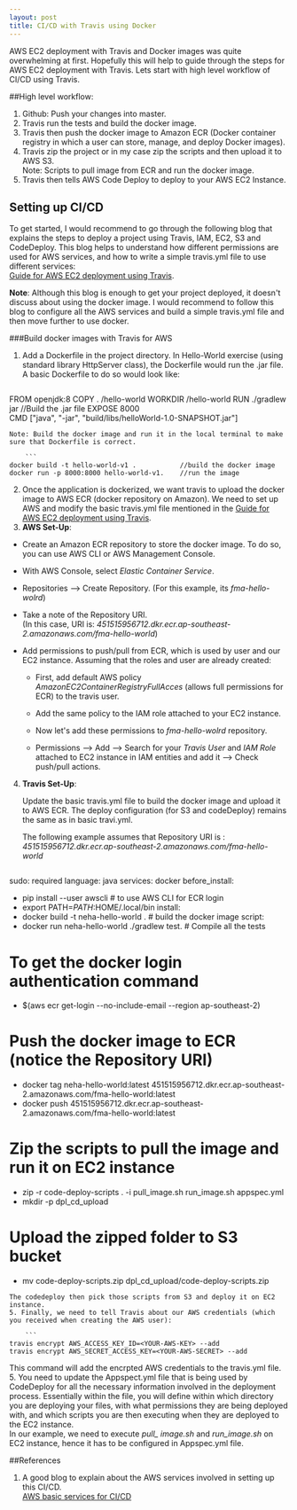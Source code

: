 ```yaml
---
layout: post
title: CI/CD with Travis using Docker
---
```


AWS EC2 deployment with Travis and Docker images was quite overwhelming at first. Hopefully this will help to guide through the steps for AWS EC2 deployment with Travis. Lets start with high level workflow of CI/CD using Travis.

##High level workflow:

1. Github: Push your changes into master.  
2. Travis run the tests and build the docker image.
3. Travis then push the docker image to Amazon ECR (Docker container registry in which a user can store, manage, and deploy Docker images).
4. Travis zip the project or in my case zip the scripts and then upload it to AWS S3.  
Note: Scripts to pull image from ECR and run the docker image.
5. Travis then tells AWS Code Deploy to deploy to your AWS EC2 Instance.  


## Setting up CI/CD

To get started, I would recommend to go through the following blog that explains the steps to deploy a project using Travis, IAM, EC2, S3 and CodeDeploy. This blog helps to understand how different permissions are used for AWS services, and how to write a simple travis.yml file to use different services:  
[Guide for AWS EC2 deployment using Travis](https://medium.com/@itsdavidthai/comprehensive-aws-ec2-deployment-with-travisci-guide-7cafa9c754fc).  

**Note**: Although this blog is enough to get your project deployed, it doesn't discuss about using the docker image. I would recommend to follow this blog to configure all the AWS services and build a simple travis.yml file and then move further to use docker.

###Build docker images with Travis for AWS

1. Add a Dockerfile in the project directory. In Hello-World exercise (using standard library HttpServer class), the Dockerfile would run the .jar file. A basic Dockerfile to do so would look like:  

	```
FROM openjdk:8
COPY . /hello-world
WORKDIR /hello-world
RUN ./gradlew jar		//Build the .jar file
EXPOSE 8000  
CMD ["java", "-jar", "build/libs/helloWorld-1.0-SNAPSHOT.jar"] 
```  
Note: Build the docker image and run it in the local terminal to make sure that Dockerfile is correct.

	```
docker build -t hello-world-v1 .  		   //build the docker image
docker run -p 8000:8000 hello-world-v1.	   //run the image
```
2. Once the application is dockerized, we want travis to upload the docker image to AWS ECR (docker repository on Amazon). We need to set up AWS and modify the basic travis.yml file mentioned in the [Guide for AWS EC2 deployment using Travis](https://medium.com/@itsdavidthai/comprehensive-aws-ec2-deployment-with-travisci-guide-7cafa9c754fc).
3. **AWS Set-Up**: 
 * Create an Amazon ECR repository to store the docker image. To do so, you can use AWS CLI or AWS Management Console.  
  
 *  With AWS Console, select *Elastic Container Service*.
 *  Repositories --> Create Repository. (For this example, its *fma-hello-wolrd*)
 *  Take a note of the Repository URI.  
 (In this case, URI is: *451515956712.dkr.ecr.ap-southeast-2.amazonaws.com/fma-hello-world*)
 * Add permissions to push/pull from ECR, which is used by user and our EC2 instance. Assuming that the roles and user are already created: 
 	 * First, add default AWS policy *AmazonEC2ContainerRegistryFullAcces* (allows full permissions for ECR) to the travis user.  
 	 
 	 * Add the same policy to the IAM role attached to your EC2 instance.
 	 * Now let's add these permissions to *fma-hello-wolrd* repository.
 	 
 	 * Permissions --> Add --> Search for your *Travis User* and *IAM Role* attached to EC2 instance in IAM entities and add it --> Check push/pull actions.   

4. **Travis Set-Up**:    
	 
	Update the basic travis.yml file to build the docker image and upload it to AWS ECR. The deploy configuration (for S3 and codeDeploy) remains the same as in basic travi.yml.  
	  
	The following example assumes that Repository URI is :  
	*451515956712.dkr.ecr.ap-southeast-2.amazonaws.com/fma-hello-world* 

	```
sudo: required
language: java
services: docker
before_install:
- pip install --user awscli  # to use AWS CLI for ECR login		
- export PATH=$PATH:$HOME/.local/bin
install:
- docker build -t neha-hello-world .  # build the docker image
 script:
- docker run neha-hello-world ./gradlew test. # Compile all the tests 
# To get the docker login authentication command
- $(aws ecr get-login --no-include-email --region ap-southeast-2)
# Push the docker image to ECR (notice the Repository URI)  
- docker tag neha-hello-world:latest 451515956712.dkr.ecr.ap-southeast-2.amazonaws.com/fma-hello-world:latest
- docker push 451515956712.dkr.ecr.ap-southeast-2.amazonaws.com/fma-hello-world:latest
# Zip the scripts to pull the image and run it on EC2 instance
- zip -r code-deploy-scripts . -i pull_image.sh run_image.sh appspec.yml
- mkdir -p dpl_cd_upload
# Upload the zipped folder to S3 bucket
- mv code-deploy-scripts.zip dpl_cd_upload/code-deploy-scripts.zip
```
The codedeploy then pick those scripts from S3 and deploy it on EC2 instance. 
5. Finally, we need to tell Travis about our AWS credentials (which you received when creating the AWS user):

	```
travis encrypt AWS_ACCESS_KEY_ID=<YOUR-AWS-KEY> --add 
travis encrypt AWS_SECRET_ACCESS_KEY=<YOUR-AWS-SECRET> --add
``` 
This command will add the encrpted AWS credentials to the travis.yml file.
5. You need to update the Appspect.yml file that is being used by CodeDeploy for all the necessary information involved in the deployment process. Essentially within the file, you will define within which directory you are deploying your files, with what permissions they are being deployed with, and which scripts you are then executing when they are deployed to the EC2 instance.  
In our example, we need to execute *pull_ image.sh* and *run_image.sh* on EC2 instance, hence it has to be configured in Appspec.yml file.

##References
1. A good blog to explain about the AWS services involved in setting up this CI/CD.  
[AWS basic services for CI/CD](https://akiraj48.github.io/aws/2018/03/23/CI-CD-Basics.html)   


 


 